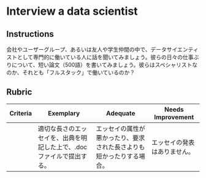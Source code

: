 # Interview a data scientist

## Instructions

会社やユーザーグループ、あるいは友人や学生仲間の中で、データサイエンティストとして専門的に働いている人に話を聞いてみましょう。彼らの日々の仕事ぶりについて、短い論文（500語）を書いてみましょう。彼らはスペシャリストなのか、それとも「フルスタック」で働いているのか？

## Rubric

| Criteria | Exemplary                                                                            | Adequate                                                           | Needs Improvement     |
| -------- | ------------------------------------------------------------------------------------ | ------------------------------------------------------------------ | --------------------- |
|          | 適切な長さのエッセイを、出典を明記した上で、.docファイルで提出する。 | エッセイの属性が悪かったり、要求された長さよりも短かったりする場合。 | エッセイの発表はありません。 |
